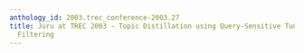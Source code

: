 ```yaml
---
anthology_id: 2003.trec_conference-2003.27
title: Juru at TREC 2003 - Topic Distillation using Query-Sensitive Tuning and Cohesiveness
  Filtering
---
```

